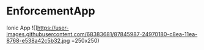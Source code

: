 # EnforcementApp
Ionic App
![]https://user-images.githubusercontent.com/68383681/87845987-24970180-c8ea-11ea-8768-e538a42c5b32.jpg =250x250)
